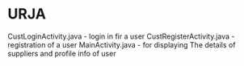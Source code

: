 # URJA
CustLoginActivity.java - login in fir a user
CustRegisterActivity.java - registration of a user 
MainActivity.java - for displaying The details of suppliers and profile info of user 

